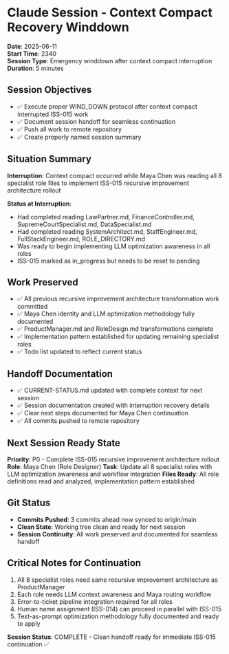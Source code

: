 # Claude Session - Context Compact Recovery Winddown

**Date**: 2025-06-11  
**Start Time**: 2340  
**Session Type**: Emergency winddown after context compact interruption  
**Duration**: 5 minutes  

## Session Objectives
- ✅ Execute proper WIND_DOWN protocol after context compact interrupted ISS-015 work
- ✅ Document session handoff for seamless continuation
- ✅ Push all work to remote repository
- ✅ Create properly named session summary

## Situation Summary
**Interruption**: Context compact occurred while Maya Chen was reading all 8 specialist role files to implement ISS-015 recursive improvement architecture rollout

**Status at Interruption**: 
- Had completed reading LawPartner.md, FinanceController.md, SupremeCourtSpecialist.md, DataSpecialist.md
- Had completed reading SystemArchitect.md, StaffEngineer.md, FullStackEngineer.md, ROLE_DIRECTORY.md
- Was ready to begin implementing LLM optimization awareness in all roles
- ISS-015 marked as in_progress but needs to be reset to pending

## Work Preserved
- ✅ All previous recursive improvement architecture transformation work committed
- ✅ Maya Chen identity and LLM optimization methodology fully documented
- ✅ ProductManager.md and RoleDesign.md transformations complete
- ✅ Implementation pattern established for updating remaining specialist roles
- ✅ Todo list updated to reflect current status

## Handoff Documentation
- ✅ CURRENT-STATUS.md updated with complete context for next session
- ✅ Session documentation created with interruption recovery details
- ✅ Clear next steps documented for Maya Chen continuation
- ✅ All commits pushed to remote repository

## Next Session Ready State
**Priority**: P0 - Complete ISS-015 recursive improvement architecture rollout
**Role**: Maya Chen (Role Designer)
**Task**: Update all 8 specialist roles with LLM optimization awareness and workflow integration
**Files Ready**: All role definitions read and analyzed, implementation pattern established

## Git Status
- **Commits Pushed**: 3 commits ahead now synced to origin/main
- **Clean State**: Working tree clean and ready for next session
- **Session Continuity**: All work preserved and documented for seamless handoff

## Critical Notes for Continuation
1. All 8 specialist roles need same recursive improvement architecture as ProductManager
2. Each role needs LLM context awareness and Maya routing workflow
3. Error-to-ticket pipeline integration required for all roles
4. Human name assignment (ISS-014) can proceed in parallel with ISS-015
5. Text-as-prompt optimization methodology fully documented and ready to apply

**Session Status**: COMPLETE - Clean handoff ready for immediate ISS-015 continuation ✅